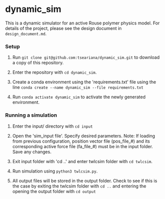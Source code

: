 # dynamic_sim

This is a dynamic simulator for an active Rouse polymer physics model. 
For details of the project, please see the design document in `design_document.md`.

### Setup

1. Run `git clone git@github.com:tseariana/dynamic_sim.git` to download a copy of this repository.

2. Enter the repository with `cd dynamic_sim`.

3. Create a conda environment using the 'requirements.txt' file using the line `conda create --name dynamic_sim --file requirements.txt`
  
4. Run `conda activate dynamic_sim` to activate the newly generated environment.

### Running a simulation

1. Enter the input/ directory with `cd input`

2. Open the 'sim_input file'. Specify desired parameters. Note: If loading from previous configuration, position vector file (pos_file_#) and its corresponding active force file (fa_file_#) must be in the input folder. Save any changes.

3. Exit input folder with 'cd ..' and enter twlcsim folder with `cd twlcsim`.

4. Run simulation using `python3 twlcsim.py`.

5. All output files will be stored in the output folder. Check to see if this is the case by exiting the twlcsim folder with `cd ..` and entering the opening the output folder with `cd output`
